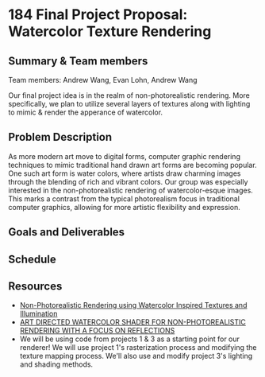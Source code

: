 # 184 Final Project Proposal: Watercolor Texture Rendering

## Summary & Team members
Team members: Andrew Wang, Evan Lohn, Andrew Wang  

Our final project idea is in the realm of non-photorealistic rendering. More specifically, we plan to utilize several layers of textures along with lighting to mimic & render the apperance of watercolor. 

## Problem Description

As more modern art move to digital forms, computer graphic rendering techniques to mimic traditional hand drawn art forms are becoming popular. One such art form is water colors, where artists draw charming images through the blending of rich and vibrant colors. Our group was especially interested in the non-photorealistic rendering of watercolor-esque images. This marks a contrast from the typical photorealism focus in traditional computer graphics, allowing for more artistic flexibility and expression.  

## Goals and Deliverables

## Schedule

## Resources
* [Non-Photorealistic Rendering
using Watercolor Inspired Textures and Illumination](https://www.dimap.ufrn.br/~motta/dim102/Projetos/NPR/Lume_PG01.pdf)
* [ART DIRECTED WATERCOLOR SHADER FOR NON-PHOTOREALISTIC
RENDERING WITH A FOCUS ON REFLECTIONS](https://core.ac.uk/download/pdf/154406433.pdf)
* We will be using code from projects 1 & 3 as a starting point for our renderer! We will use project 1's rasterization process and modifying the texture mapping process. We'll also use and modify project 3's lighting and shading methods.

